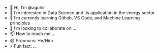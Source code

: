 - 👋 Hi, I’m @agohir
- 👀 I’m interested in Data Science and its application in the energy sector
- 🌱 I’m currently learning Github, VS Code, and Machine Learning principles
- 💞️ I’m looking to collaborate on ...
- 📫 How to reach me ...
- 😄 Pronouns: He/Him
- ⚡ Fun fact: ...

<!---
agohir/agohir is a ✨ special ✨ repository because its `README.md` (this file) appears on your GitHub profile.
You can click the Preview link to take a look at your changes.
--->
